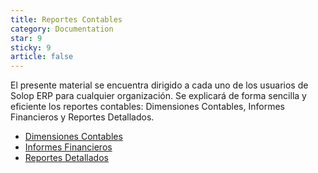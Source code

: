 ```yaml
---
title: Reportes Contables
category: Documentation
star: 9
sticky: 9
article: false
---
```


El presente material se encuentra dirigido a cada uno de los usuarios de Solop ERP para cualquier organización. Se explicará de forma sencilla y eficiente los reportes contables: Dimensiones Contables, Informes Financieros y Reportes Detallados.

- [Dimensiones Contables](accounting-reports)
- [Informes Financieros](reports)
- [Reportes Detallados](accounting-reports)
